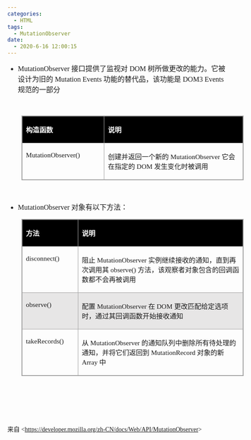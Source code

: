 ```yaml
---
categories:
  - HTML
tags:
  - MutationObserver
date:
  - 2020-6-16 12:00:15
---
```


<ul style="list-style-type:disc">
    <li><span style="font-size:12.0pt"><span style="font-family:&quot;Comic Sans MS&quot;">MutationObserver
            </span></span><span style="font-size:12.0pt"><span
                style="font-family:&quot;Microsoft YaHei UI&quot;">接口提供了监视对</span></span><span
            style="font-size:12.0pt"><span style="font-family:&quot;Comic Sans MS&quot;"> DOM </span></span><span
            style="font-size:12.0pt"><span
                style="font-family:&quot;Microsoft YaHei UI&quot;">树所做更改的能力。它被设计为旧的</span></span><span
            style="font-size:12.0pt"><span style="font-family:&quot;Comic Sans MS&quot;"> Mutation Events
            </span></span><span style="font-size:12.0pt"><span
                style="font-family:&quot;Microsoft YaHei UI&quot;">功能的替代品，该功能是</span></span><span
            style="font-size:12.0pt"><span style="font-family:&quot;Comic Sans MS&quot;"> DOM3 Events
            </span></span><span style="font-size:12.0pt"><span
                style="font-family:&quot;Microsoft YaHei UI&quot;">规范的一部分</span></span></li>
</ul>

<p><span style="font-size:12.0pt"><span style="font-family:&quot;Comic Sans MS&quot;">&nbsp;</span></span></p>

<table cellspacing="0"
    style="border-collapse:collapse; border-color:#a3a3a3; border-style:solid; border-width:1px; margin-left:32px"
    summary="">
    <tbody>
        <tr>
            <td
                style="background-color:black; border-bottom:1px solid #a3a3a3; border-left:1px solid #a3a3a3; border-right:1px solid #a3a3a3; border-top:1px solid #a3a3a3; vertical-align:top; width:1.7916in">
                <p><span style="font-size:11.5pt"><span style="font-family:&quot;Microsoft YaHei UI&quot;"><span
                                style="color:white"><strong>构造函数</strong></span></span></span></p>
            </td>
            <td
                style="background-color:black; border-bottom:1px solid #a3a3a3; border-left:1px solid #a3a3a3; border-right:1px solid #a3a3a3; border-top:1px solid #a3a3a3; vertical-align:top; width:3.1819in">
                <p><span style="font-size:11.5pt"><span style="font-family:&quot;Microsoft YaHei UI&quot;"><span
                                style="color:white"><strong>说明</strong></span></span></span></p>
            </td>
        </tr>
        <tr>
            <td
                style="border-bottom:1px solid #a3a3a3; border-left:1px solid #a3a3a3; border-right:1px solid #a3a3a3; border-top:1px solid #a3a3a3; vertical-align:top; width:1.7916in">
                <p><span style="font-size:11.5pt"><span
                            style="font-family:&quot;Comic Sans MS&quot;">MutationObserver()</span></span></p>
            </td>
            <td
                style="border-bottom:1px solid #a3a3a3; border-left:1px solid #a3a3a3; border-right:1px solid #a3a3a3; border-top:1px solid #a3a3a3; vertical-align:top; width:3.218in">
                <p><span style="font-size:11.5pt"><span
                            style="font-family:&quot;Microsoft YaHei UI&quot;">创建并返回一个新的</span><span
                            style="font-family:&quot;Comic Sans MS&quot;"> MutationObserver </span><span
                            style="font-family:&quot;Microsoft YaHei UI&quot;">它会在指定的</span><span
                            style="font-family:&quot;Comic Sans MS&quot;"> DOM </span><span
                            style="font-family:&quot;Microsoft YaHei UI&quot;">发生变化时被调用</span></span></p>
            </td>
        </tr>
    </tbody>
</table>

<p><span style="font-size:12.0pt"><span style="font-family:&quot;Comic Sans MS&quot;">&nbsp;</span></span></p>

<ul style="list-style-type:disc">
    <li><span style="font-size:12.0pt"><span
                style="font-family:&quot;Comic Sans MS&quot;">MutationObserver</span></span> <span
            style="font-size:12.0pt"><span style="font-family:&quot;Microsoft YaHei UI&quot;">对象有以下方法：</span></span>
    </li>
</ul>

<table cellspacing="0"
    style="border-collapse:collapse; border-color:#a3a3a3; border-style:solid; border-width:1px; margin-left:32px"
    summary="">
    <tbody>
        <tr>
            <td
                style="background-color:black; border-bottom:1px solid #a3a3a3; border-left:1px solid #a3a3a3; border-right:1px solid #a3a3a3; border-top:1px solid #a3a3a3; vertical-align:top; width:1.3298in">
                <p><span style="font-size:11.5pt"><span style="font-family:&quot;Microsoft YaHei UI&quot;"><span
                                style="color:white"><strong>方法</strong></span></span></span></p>
            </td>
            <td
                style="background-color:black; border-bottom:1px solid #a3a3a3; border-left:1px solid #a3a3a3; border-right:1px solid #a3a3a3; border-top:1px solid #a3a3a3; vertical-align:top; width:5.5402in">
                <p><span style="font-size:11.5pt"><span style="font-family:&quot;Microsoft YaHei UI&quot;"><span
                                style="color:white"><strong>说明</strong></span></span></span></p>
            </td>
        </tr>
        <tr>
            <td
                style="border-bottom:1px solid #a3a3a3; border-left:1px solid #a3a3a3; border-right:1px solid #a3a3a3; border-top:1px solid #a3a3a3; vertical-align:top; width:1.3298in">
                <p><span style="font-size:11.5pt"><span
                            style="font-family:&quot;Comic Sans MS&quot;">disconnect()</span></span></p>
            </td>
            <td
                style="border-bottom:1px solid #a3a3a3; border-left:1px solid #a3a3a3; border-right:1px solid #a3a3a3; border-top:1px solid #a3a3a3; vertical-align:top; width:5.6097in">
                <p><span style="font-size:11.5pt"><span
                            style="font-family:&quot;Microsoft YaHei UI&quot;">阻止</span><span
                            style="font-family:&quot;Comic Sans MS&quot;"> MutationObserver </span><span
                            style="font-family:&quot;Microsoft YaHei UI&quot;">实例继续接收的通知，直到再次调用其</span><span
                            style="font-family:&quot;Comic Sans MS&quot;"> observe() </span><span
                            style="font-family:&quot;Microsoft YaHei UI&quot;">方法，该观察者对象包含的回调函数都不会再被调用</span></span></p>
            </td>
        </tr>
        <tr>
            <td
                style="background-color:#e7e6e6; border-bottom:1px solid #a3a3a3; border-left:1px solid #a3a3a3; border-right:1px solid #a3a3a3; border-top:1px solid #a3a3a3; vertical-align:top; width:1.3298in">
                <p><span style="font-size:11.5pt"><span
                            style="font-family:&quot;Comic Sans MS&quot;">observe()</span></span></p>
            </td>
            <td
                style="background-color:#e7e6e6; border-bottom:1px solid #a3a3a3; border-left:1px solid #a3a3a3; border-right:1px solid #a3a3a3; border-top:1px solid #a3a3a3; vertical-align:top; width:5.6097in">
                <p><span style="font-size:11.5pt"><span
                            style="font-family:&quot;Microsoft YaHei UI&quot;">配置</span><span
                            style="font-family:&quot;Comic Sans MS&quot;"> MutationObserver </span><span
                            style="font-family:&quot;Microsoft YaHei UI&quot;">在</span><span
                            style="font-family:&quot;Comic Sans MS&quot;"> DOM </span><span
                            style="font-family:&quot;Microsoft YaHei UI&quot;">更改匹配给定选项时，通过其回调函数开始接收通知</span></span></p>
            </td>
        </tr>
        <tr>
            <td
                style="border-bottom:1px solid #a3a3a3; border-left:1px solid #a3a3a3; border-right:1px solid #a3a3a3; border-top:1px solid #a3a3a3; vertical-align:top; width:1.3298in">
                <p><span style="font-size:11.5pt"><span
                            style="font-family:&quot;Comic Sans MS&quot;">takeRecords()</span></span></p>
            </td>
            <td
                style="border-bottom:1px solid #a3a3a3; border-left:1px solid #a3a3a3; border-right:1px solid #a3a3a3; border-top:1px solid #a3a3a3; vertical-align:top; width:5.6097in">
                <p><span style="font-size:11.5pt"><span style="font-family:&quot;Microsoft YaHei UI&quot;">从</span><span
                            style="font-family:&quot;Comic Sans MS&quot;"> MutationObserver </span><span
                            style="font-family:&quot;Microsoft YaHei UI&quot;">的通知队列中删除所有待处理的通知，并将它们返回到</span><span
                            style="font-family:&quot;Comic Sans MS&quot;"> MutationRecord </span><span
                            style="font-family:&quot;Microsoft YaHei UI&quot;">对象的新</span><span
                            style="font-family:&quot;Comic Sans MS&quot;"> Array </span><span
                            style="font-family:&quot;Microsoft YaHei UI&quot;">中</span></span></p>
            </td>
        </tr>
    </tbody>
</table>

<p><span style="font-size:12.0pt"><span style="font-family:&quot;Comic Sans MS&quot;">&nbsp;</span></span></p>

<p><span style="font-size:11.0pt"><span style="font-family:&quot;Comic Sans MS&quot;">&nbsp;</span></span></p>

<p><span style="font-size:11.0pt"><span style="font-family:&quot;Comic Sans MS&quot;">&nbsp;</span></span></p>

<p><span style="font-family:&quot;Microsoft YaHei UI&quot;">来自</span><span
        style="font-family:&quot;Comic Sans MS&quot;"> &lt;</span><a
        href="https://developer.mozilla.org/zh-CN/docs/Web/API/MutationObserver"><span
            style="font-family:&quot;Comic Sans MS&quot;">https://developer.mozilla.org/zh-CN/docs/Web/API/MutationObserver</span></a><span
        style="font-family:&quot;Comic Sans MS&quot;">&gt; </span></p>
